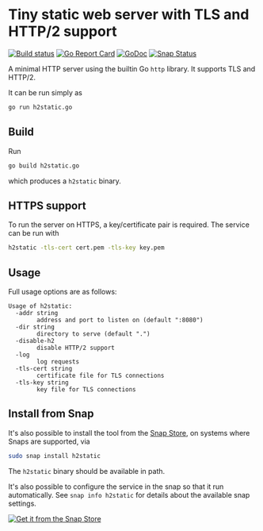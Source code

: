 # Tiny static web server with TLS and HTTP/2 support

[![Build status](https://img.shields.io/travis/albertodonato/h2static.svg)](https://travis-ci.com/albertodonato/h2static)
[![Go Report Card](https://goreportcard.com/badge/github.com/albertodonato/h2static)](https://goreportcard.com/report/github.com/albertodonato/h2static)
[![GoDoc](https://godoc.org/github.com/albertodonato/h2static?status.svg)](https://godoc.org/github.com/albertodonato/h2static)
[![Snap Status](https://build.snapcraft.io/badge/albertodonato/h2static.svg)](https://build.snapcraft.io/user/albertodonato/h2static)

A minimal HTTP server using the builtin Go `http` library. It supports TLS and HTTP/2.

It can be run simply as

```bash
go run h2static.go
```

## Build

Run

```bash
go build h2static.go
```

which produces a `h2static` binary.


## HTTPS support

To run the server on HTTPS, a key/certificate pair is required. The service can be run with

```bash
h2static -tls-cert cert.pem -tls-key key.pem
```

## Usage

Full usage options are as follows:

```
Usage of h2static:
  -addr string
        address and port to listen on (default ":8080")
  -dir string
        directory to serve (default ".")
  -disable-h2
        disable HTTP/2 support
  -log
        log requests
  -tls-cert string
        certificate file for TLS connections
  -tls-key string
        key file for TLS connections
```

## Install from Snap

It's also possible to install the tool from the [Snap Store](https://snapcraft.io), on systems where Snaps are supported, via

```bash
sudo snap install h2static
```

The `h2static` binary should be available in path.

It's also possible to configure the service in the snap so that it run
automatically.  See `snap info h2static` for details about the available snap
settings.

[![Get it from the Snap Store](https://snapcraft.io/static/images/badges/en/snap-store-black.svg)](https://snapcraft.io/h2static)
